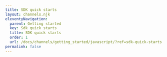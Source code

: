 ```yaml
---
title: SDK quick starts
layout: channels.njk
eleventyNavigation:
  parent: Getting started
  key: Sdk quick starts
  title: SDK quick starts
  order: 1
  url: /docs/channels/getting_started/javascript/?ref=sdk-quick-starts
permalink: false
---
```

